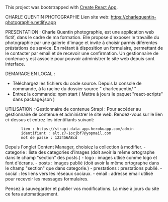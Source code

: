 
This project was bootstrapped with [Create React App](https://github.com/facebook/create-react-app).

CHARLE QUENTIN PHOTOGRAPHIE
Lien site web: https://charlequentin-photographie.netlify.app

PRESENTATION : 
Charle Quentin photographie, est une application web fictif, dans le cadre de ma formation. Elle propose d'exposer le travaille du photographie par une galerie d'image et invite à choisir parmis diférentes préstations de service. En métant à disposition un formulaire, permettant de le contacter par email et de recevoir une confirmation. Un gestionnaire de contenue y est associé pour pouvoir administrer le site web depuis sont interface.

DEMARAGE EN LOCAL : 
  - Téléchargez les fichiers du code source. Depuis la console de commande, à la racine du dossier source " charlequentin/ " .
  - Entrez la commande: npm start
  ( Mettre à jours le paquet "react-scripts" dans package.json )

UTILISATION : 
Gestionnaire de contenue Strapi :
  Pour accéder au gestionnaire de contenue et administrer le site web. Rendez-vous sur le lien ci-dessus et entrez les identifiants suivant:
  
           lien : https://strapi-data-app.herokuapp.com/admin
           identifiant : alt.z7-1ocjbf7@yopmail.com
           mot de passe : 123456ABcd
           
  Depuis l'onglet Content Manager, choisiez la collection à modifier. 
        - categorie : liste des categories d'images (doit avoir la même ortographe dans le champ "section" des posts.)
        - logo : images utlisé comme logo et font d'écrans.
        - posts : images publié (doit avoir la même ortographe dans le champ "section" que dans categorie.)
        - prestations : prestations publié.
        - social : les liens vers les réseaux sociaux.
        - email : adresse email utilisé pour recevoir les messages formulaires.
        
  Pensez à sauvegarder et publier vos modifications. La mise à jours du site ce fera automatiquement. 
